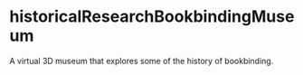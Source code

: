 # historicalResearchBookbindingMuseum
A virtual 3D museum that explores some of the history of bookbinding.
